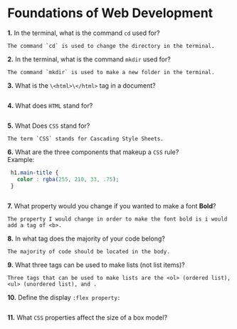 # Foundations of Web Development

**1.** In the terminal, what is the command `cd` used for?
<!-- enter you answer in the space below -->
```
The command `cd` is used to change the directory in the terminal.
```

**2.** In the terminal, what is the command `mkdir` used for?
<!-- enter you answer in the space below -->
```
The command `mkdir` is used to make a new folder in the terminal.
```

**3.** What is the `\<html>\</html>` tag in a document?
<!-- enter you answer in the space below -->
```

```

**4.** What does `HTML` stand for?
<!-- enter you answer in the space below -->
```

```

**5.** What Does `CSS` stand for?
<!-- enter you answer in the space below -->
```
The term `CSS` stands for Cascading Style Sheets.
```

**6.** What are the three components that makeup a `CSS` rule? <br> Example:
```css
 h1.main-title {
   color : rgba(255, 210, 33, .75);
 }
```
<!-- enter you answer in the space below -->
```

```

**7.** What property would you change if you wanted to make a font **Bold**?
<!-- enter you answer in the space below -->
```
The property I would change in order to make the font bold is i would add a tag of <b>.
```

**8.** In what tag does the majority of your code belong?
<!-- enter you answer in the space below -->
```
The majority of code should be located in the body.
```

**9.** What three tags can be used to make lists (not list items)?
<!-- enter you answer in the space below -->
```
Three tags that can be used to make lists are the <ol> (ordered list), <ul> (unordered list), and .
```

**10.** Define the display `:flex property:`
<!-- enter you answer in the space below -->
```

```

**11.** What `CSS` properties affect the size of a box model?
<!-- enter you answer in the space below -->
```

```